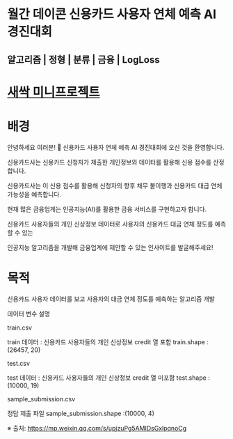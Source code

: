 # 월간 데이콘 신용카드 사용자 연체 예측 AI 경진대회
## 알고리즘 | 정형 | 분류 | 금융 | LogLoss
# [새싹 미니프로젝트](https://dacon.io/competitions/official/235713/data)
# 배경
안녕하세요 여러분! 🙌 신용카드 사용자 연체 예측 AI 경진대회에 오신 것을 환영합니다. 

신용카드사는 신용카드 신청자가 제출한 개인정보와 데이터를 활용해 신용 점수를 산정합니다. 

신용카드사는 이 신용 점수를 활용해 신청자의 향후 채무 불이행과 신용카드 대급 연체 가능성을 예측합니다. 

현재 많은 금융업계는 인공지능(AI)를 활용한 금융 서비스를 구현하고자 합니다. 



신용카드 사용자들의 개인 신상정보 데이터로 사용자의 신용카드 대금 연체 정도를 예측할 수 있는 

인공지능 알고리즘을 개발해 금융업계에 제안할 수 있는 인사이트를 발굴해주세요!


# 목적
신용카드 사용자 데이터를 보고 사용자의 대금 연체 정도를 예측하는 알고리즘 개발 

데이터 변수 설명


train.csv

train 데이터 : 신용카드 사용자들의 개인 신상정보
credit 열 포함
train.shape : (26457, 20)


test.csv

test 데이터 : 신용카드 사용자들의 개인 신상정보
credit 열 미포함
test.shape : (10000, 19)


sample_submission.csv

정답 제출 파일
sample_submission.shape :(10000, 4)




※ 출처:  https://mp.weixin.qq.com/s/upjzuPg5AMIDsGxlpqnoCg
